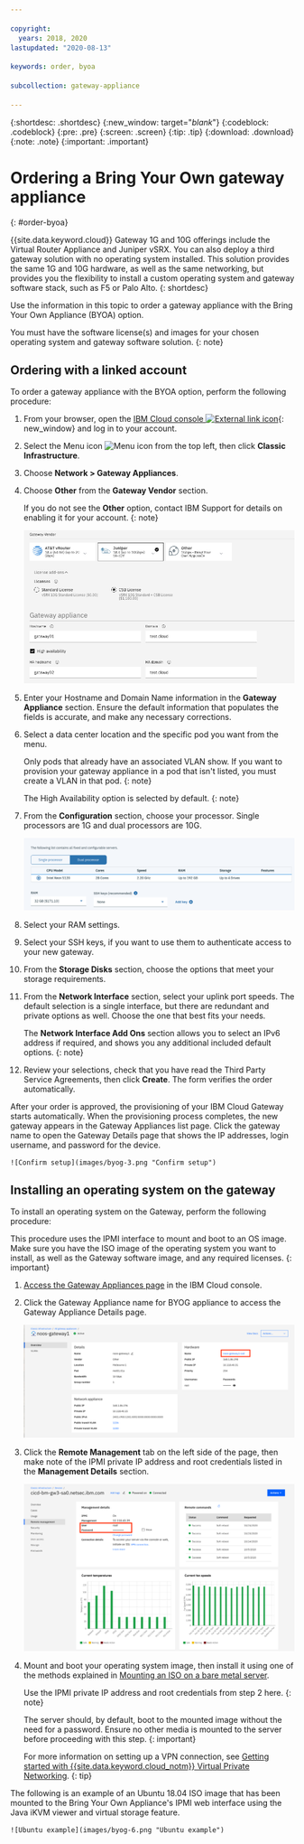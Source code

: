 ```yaml
---

copyright:
  years: 2018, 2020
lastupdated: "2020-08-13"

keywords: order, byoa

subcollection: gateway-appliance

---
```


{:shortdesc: .shortdesc}
{:new_window: target="_blank_"}
{:codeblock: .codeblock}
{:pre: .pre}
{:screen: .screen}
{:tip: .tip}
{:download: .download}
{:note: .note}
{:important: .important}

# Ordering a Bring Your Own gateway appliance
{: #order-byoa}

{{site.data.keyword.cloud}} Gateway 1G and 10G offerings include the Virtual Router Appliance and Juniper vSRX. You can also deploy a third gateway solution with no operating system installed. This solution provides the same 1G and 10G hardware, as well as the same networking, but provides you the flexibility to install a custom operating system and gateway software stack, such as F5 or Palo Alto.
{: shortdesc}

Use the information in this topic to order a gateway appliance with the Bring Your Own Appliance (BYOA) option.

You must have the software license(s) and images for your chosen operating system and gateway software solution.
{: note}

## Ordering with a linked account

To order a gateway appliance with the BYOA option, perform the following procedure:

1. From your browser, open the [IBM Cloud console ![External link icon](../../icons/launch-glyph.svg "External link icon")](https://cloud.ibm.com){: new_window} and log in to your account.

2. Select the Menu icon ![Menu icon](../../icons/icon_hamburger.svg) from the top left, then click **Classic Infrastructure**.

3. Choose **Network > Gateway Appliances**.

4. Choose **Other** from the **Gateway Vendor** section.

    If you do not see the **Other** option, contact IBM Support for details on enabling it for your account.
    {: note}

    ![Other](images/byog-1.png "Other")

5. Enter your Hostname and Domain Name information in the **Gateway Appliance** section. Ensure the default information that populates the fields is accurate, and make any necessary corrections.

6. Select a data center location and the specific pod you want from the menu.

    Only pods that already have an associated VLAN show. If you want to provision your gateway appliance in a pod that isn't listed, you must create a VLAN in that pod.
    {: note}

    The High Availability option is selected by default.
    {: note}

7. From the **Configuration** section, choose your processor. Single processors are 1G and dual processors are 10G.

    ![Processor selection](images/byog-2.png "Processor selection")

8. Select your RAM settings.

9. Select your SSH keys, if you want to use them to authenticate access to your new gateway.

8. From the **Storage Disks** section, choose the options that meet your storage requirements.

9. From the **Network Interface** section, select your uplink port speeds. The default selection is a single interface, but there are redundant and private options as well. Choose the one that best fits your needs.

    The **Network Interface Add Ons** section allows you to select an IPv6 address if required, and shows you any additional included default options.
    {: note}

10. Review your selections, check that you have read the Third Party Service Agreements, then click **Create**. The form verifies the order automatically.

After your order is approved, the provisioning of your IBM Cloud Gateway starts automatically. When the provisioning process completes, the new gateway appears in the Gateway Appliances list page. Click the gateway name to open the Gateway Details page that shows the IP addresses, login username, and password for the device.

    ![Confirm setup](images/byog-3.png "Confirm setup")

## Installing an operating system on the gateway

To install an operating system on the Gateway, perform the following procedure:

This procedure uses the IPMI interface to mount and boot to an OS image. Make sure you have the ISO image of the operating system you want to install, as well as the Gateway software image, and any required licenses.
{: important}

1. [Access the Gateway Appliances page](/docs/gateway-appliance?topic=gateway-appliance-viewing-all-gateway-appliances#viewing-all-gateway-appliances) in the IBM Cloud console.

2. Click the Gateway Appliance name for BYOG appliance to access the Gateway Appliance Details page.

    ![Gateway Appliance Details screen](images/byog-4.png "Gateway Appliance details screen")

2. Click the **Remote Management** tab on the left side of the page, then make note of the IPMI private IP address and root credentials listed in the **Management Details** section.

    ![Management details](images/byog-5.png "Management details")

3. Mount and boot your operating system image, then install it using one of the methods explained in [Mounting an ISO on a bare metal server](/docs/bare-metal?topic=bare-metal-bm-mount-iso).

    Use the IPMI private IP address and root credentials from step 2 here.
    {: note}

    The server should, by default, boot to the mounted image without the need for a password. Ensure no other media is mounted to the server before proceeding with this step.
    {: important}

    For more information on setting up a VPN connection, see [Getting started with {{site.data.keyword.cloud_notm}} Virtual Private Networking](/docs/iaas-vpn?topic=iaas-vpn-getting-started#getting-started).
    {: tip}

The following is an example of an Ubuntu 18.04 ISO image that has been mounted to the Bring Your Own Appliance's IPMI web interface using the Java iKVM viewer and virtual storage feature.

    ![Ubuntu example](images/byog-6.png "Ubuntu example")
